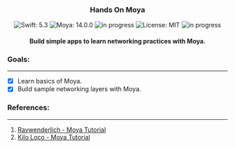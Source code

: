 <h3 align="center">
	Hands On Moya
</h3>

<!-- badges -->
<p align="center">

<!-- language -->
<img src="https://img.shields.io/badge/Swift-5.3-FFAC45.svg" alt="Swift: 5.3">
<img src="https://img.shields.io/badge/Moya-14.0.0-purple" alt="Moya: 14.0.0">
	
<!-- inprogress or completed -->
<!-- <img src="https://img.shields.io/badge/-completed-green" alt="completed"> -->
	
<!-- inprogress or completed -->
<img src="https://img.shields.io/badge/-in%20progress-red" alt="in progress">
	
<!-- licence -->
<img src="https://img.shields.io/badge/License-MIT-lightgrey.svg" alt="License: MIT">
	
<!-- week of year -->
<img src="https://img.shields.io/badge/week-30-green" alt="in progress">

</p>

<h4 align="center">
Build simple apps to learn networking practices with Moya.
</h4>


<h3>
Goals:
</h3><hr>

- [X] Learn basics of Moya.
- [X] Build sample networking layers with Moya. 

<h3>
References:
</h3><hr>

1. [Raywenderlich - Moya Tutorial](https://www.raywenderlich.com/5121-moya-tutorial-for-ios-getting-started)
2. [Kilo Loco - Moya Tutorial](https://www.youtube.com/watch?v=ldiV554Kk7o)

